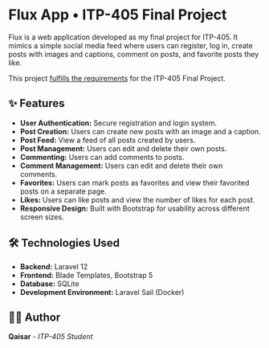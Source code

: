 # Flux App • ITP-405 Final Project

Flux is a web application developed as my final project for ITP-405. It mimics a simple social media feed where users can register, log in, create posts with images and captions, comment on posts, and favorite posts they like.

This project [fulfills the requirements](https://usc.zoom.us/rec/share/uTwQnPRdOMycRvp2nYwu08Z3a7ztsJeptF7eUET99KI6Fm8SlXZODdapny6hrd_0.n3IJpVDEeWlFYgTt?startTime=1746339856000) for the ITP-405 Final Project.

## ✨ Features

- **User Authentication:** Secure registration and login system.
- **Post Creation:** Users can create new posts with an image and a caption.
- **Post Feed:** View a feed of all posts created by users.
- **Post Management:** Users can edit and delete their own posts.
- **Commenting:** Users can add comments to posts.
- **Comment Management:** Users can edit and delete their own comments.
- **Favorites:** Users can mark posts as favorites and view their favorited posts on a separate page.
- **Likes:** Users can like posts and view the number of likes for each post.
- **Responsive Design:** Built with Bootstrap for usability across different screen sizes.

## 🛠️ Technologies Used

- **Backend:** Laravel 12
- **Frontend:** Blade Templates, Bootstrap 5
- **Database:** SQLite
- **Development Environment:** Laravel Sail (Docker)

## 🧑‍💻 Author

**Qaisar** - _ITP-405 Student_
